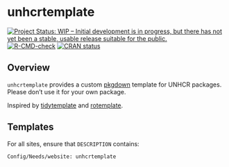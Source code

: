 
<!-- README.md is generated from README.Rmd. Please edit that file -->

# unhcrtemplate

<!-- badges: start -->

[![Project Status: WIP – Initial development is in progress, but there
has not yet been a stable, usable release suitable for the
public.](https://www.repostatus.org/badges/latest/wip.svg)](https://www.repostatus.org/#wip)
[![R-CMD-check](https://github.com/vidonne/unhcrtemplate/workflows/R-CMD-check/badge.svg)](https://github.com/vidonne/unhcrtemplate/actions)
[![CRAN
status](https://www.r-pkg.org/badges/version/unhcrtemplate)](https://CRAN.R-project.org/package=unhcrtemplate)
<!-- badges: end -->

## Overview

`unhcrtemplate` provides a custom [pkgdown](https://pkgdown.r-lib.org)
template for UNHCR packages. Please don’t use it for your own package.

Inspired by [tidytemplate](https://github.com/tidyverse/tidytemplate/)
and [rotemplate](https://github.com/ropensci-org/rotemplate).

## Templates

For all sites, ensure that `DESCRIPTION` contains:

    Config/Needs/website: unhcrtemplate
